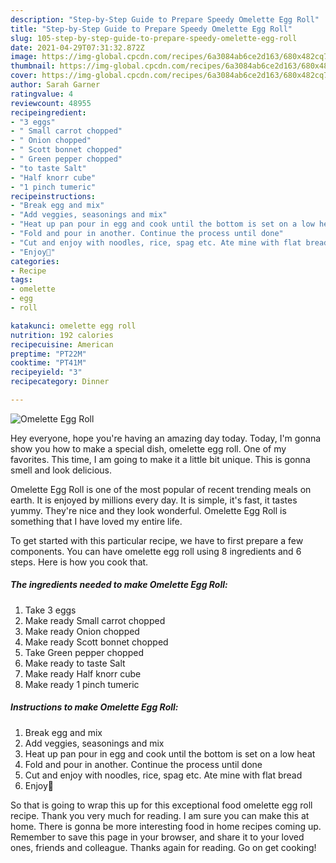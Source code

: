 ```yaml
---
description: "Step-by-Step Guide to Prepare Speedy Omelette Egg Roll"
title: "Step-by-Step Guide to Prepare Speedy Omelette Egg Roll"
slug: 105-step-by-step-guide-to-prepare-speedy-omelette-egg-roll
date: 2021-04-29T07:31:32.872Z
image: https://img-global.cpcdn.com/recipes/6a3084ab6ce2d163/680x482cq70/omelette-egg-roll-recipe-main-photo.jpg
thumbnail: https://img-global.cpcdn.com/recipes/6a3084ab6ce2d163/680x482cq70/omelette-egg-roll-recipe-main-photo.jpg
cover: https://img-global.cpcdn.com/recipes/6a3084ab6ce2d163/680x482cq70/omelette-egg-roll-recipe-main-photo.jpg
author: Sarah Garner
ratingvalue: 4
reviewcount: 48955
recipeingredient:
- "3 eggs"
- " Small carrot chopped"
- " Onion chopped"
- " Scott bonnet chopped"
- " Green pepper chopped"
- "to taste Salt"
- "Half knorr cube"
- "1 pinch tumeric"
recipeinstructions:
- "Break egg and mix"
- "Add veggies, seasonings and mix"
- "Heat up pan pour in egg and cook until the bottom is set on a low heat"
- "Fold and pour in another. Continue the process until done"
- "Cut and enjoy with noodles, rice, spag etc. Ate mine with flat bread"
- "Enjoy🤗"
categories:
- Recipe
tags:
- omelette
- egg
- roll

katakunci: omelette egg roll 
nutrition: 192 calories
recipecuisine: American
preptime: "PT22M"
cooktime: "PT41M"
recipeyield: "3"
recipecategory: Dinner

---
```



![Omelette Egg Roll](https://img-global.cpcdn.com/recipes/6a3084ab6ce2d163/680x482cq70/omelette-egg-roll-recipe-main-photo.jpg)

Hey everyone, hope you're having an amazing day today. Today, I'm gonna show you how to make a special dish, omelette egg roll. One of my favorites. This time, I am going to make it a little bit unique. This is gonna smell and look delicious.

Omelette Egg Roll is one of the most popular of recent trending meals on earth. It is enjoyed by millions every day. It is simple, it's fast, it tastes yummy. They're nice and they look wonderful. Omelette Egg Roll is something that I have loved my entire life.




To get started with this particular recipe, we have to first prepare a few components. You can have omelette egg roll using 8 ingredients and 6 steps. Here is how you cook that.

<!--inarticleads1-->

##### The ingredients needed to make Omelette Egg Roll:

1. Take 3 eggs
1. Make ready  Small carrot chopped
1. Make ready  Onion chopped
1. Make ready  Scott bonnet chopped
1. Take  Green pepper chopped
1. Make ready to taste Salt
1. Make ready Half knorr cube
1. Make ready 1 pinch tumeric




<!--inarticleads2-->

##### Instructions to make Omelette Egg Roll:

1. Break egg and mix
1. Add veggies, seasonings and mix
1. Heat up pan pour in egg and cook until the bottom is set on a low heat
1. Fold and pour in another. Continue the process until done
1. Cut and enjoy with noodles, rice, spag etc. Ate mine with flat bread
1. Enjoy🤗




So that is going to wrap this up for this exceptional food omelette egg roll recipe. Thank you very much for reading. I am sure you can make this at home. There is gonna be more interesting food in home recipes coming up. Remember to save this page in your browser, and share it to your loved ones, friends and colleague. Thanks again for reading. Go on get cooking!
